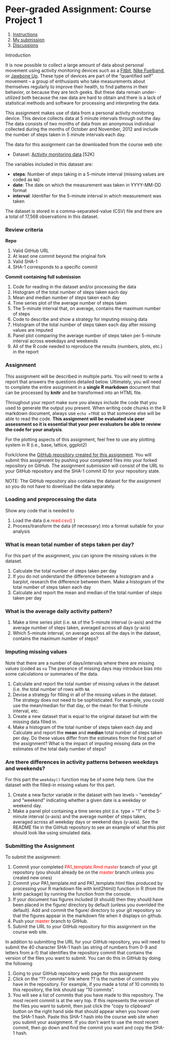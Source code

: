 # Peer-graded Assignment: Course Project 1

1.  [Instructions](/learn/reproducible-research/peer/gYyPt/course-project-1)
2.  [My submission](/learn/reproducible-research/peer/gYyPt/course-project-1/submit)
3.  [Discussions](/learn/reproducible-research/peer/gYyPt/course-project-1/discussions)

Introduction

It is now possible to collect a large amount of data about personal movement using activity monitoring devices such as a [Fitbit](http://www.fitbit.com/), [Nike Fuelband](http://www.nike.com/us/en_us/c/nikeplus-fuelband), or [Jawbone Up](https://jawbone.com/up). These type of devices are part of the “quantified self” movement – a group of enthusiasts who take measurements about themselves regularly to improve their health, to find patterns in their behavior, or because they are tech geeks. But these data remain under-utilized both because the raw data are hard to obtain and there is a lack of statistical methods and software for processing and interpreting the data.

This assignment makes use of data from a personal activity monitoring device. This device collects data at 5 minute intervals through out the day. The data consists of two months of data from an anonymous individual collected during the months of October and November, 2012 and include the number of steps taken in 5 minute intervals each day.

The data for this assignment can be downloaded from the course web site:

*   Dataset: [Activity monitoring data](https://d396qusza40orc.cloudfront.net/repdata%2Fdata%2Factivity.zip) [52K]

The variables included in this dataset are:

*   **steps**: Number of steps taking in a 5-minute interval (missing values are coded as `NA`)
*   **date**: The date on which the measurement was taken in YYYY-MM-DD format
*   **interval**: Identifier for the 5-minute interval in which measurement was taken

The dataset is stored in a comma-separated-value (CSV) file and there are a total of 17,568 observations in this dataset.

### Review criteria

**Repo**

1.  Valid GitHub URL
2.  At least one commit beyond the original fork
3.  Valid SHA-1
4.  SHA-1 corresponds to a specific commit

**Commit containing full submission**

1.  Code for reading in the dataset and/or processing the data
2.  Histogram of the total number of steps taken each day
3.  Mean and median number of steps taken each day
4.  Time series plot of the average number of steps taken
5.  The 5-minute interval that, on average, contains the maximum number of steps
6.  Code to describe and show a strategy for imputing missing data
7.  Histogram of the total number of steps taken each day after missing values are imputed
8.  Panel plot comparing the average number of steps taken per 5-minute interval across weekdays and weekends
9.  All of the R code needed to reproduce the results (numbers, plots, etc.) in the report

### Assignment

This assignment will be described in multiple parts. You will need to write a report that answers the questions detailed below. Ultimately, you will need to complete the entire assignment in a **single R markdown** document that can be processed by **knitr** and be transformed into an HTML file.

Throughout your report make sure you always include the code that you used to generate the output you present. When writing code chunks in the R markdown document, always use `echo =TRUE` so that someone else will be able to read the code. **This assignment will be evaluated via peer assessment so it is essential that your peer evaluators be able to review the code for your analysis**.

For the plotting aspects of this assignment, feel free to use any plotting system in R (i.e., base, lattice, ggplot2)

Fork/clone the [GitHub repository created for this assignment](http://github.com/rdpeng/RepData_PeerAssessment1). You will submit this assignment by pushing your completed files into your forked repository on GitHub. The assignment submission will consist of the URL to your GitHub repository and the SHA-1 commit ID for your repository state.

NOTE: The GitHub repository also contains the dataset for the assignment so you do not have to download the data separately.

### Loading and preprocessing the data

Show any code that is needed to

1.  Load the data (i.e.<span class="mord texttt" style="color:red;">read.csv()</span> )
2.  Process/transform the data (if necessary) into a format suitable for your analysis

### What is mean total number of steps taken per day?

For this part of the assignment, you can ignore the missing values in the dataset.

1.  Calculate the total number of steps taken per day
2.  If you do not understand the difference between a histogram and a barplot, research the difference between them. Make a histogram of the total number of steps taken each day
3.  Calculate and report the mean and median of the total number of steps taken per day

### What is the average daily activity pattern?

1.  Make a time series plot (i.e. `NA` of the 5-minute interval (x-axis) and the average number of steps taken, averaged across all days (y-axis)
2.  Which 5-minute interval, on average across all the days in the dataset, contains the maximum number of steps?

### Imputing missing values

Note that there are a number of days/intervals where there are missing values (coded as `na` The presence of missing days may introduce bias into some calculations or summaries of the data.

1.  Calculate and report the total number of missing values in the dataset (i.e. the total number of rows with `NA`
2.  Devise a strategy for filling in all of the missing values in the dataset. The strategy does not need to be sophisticated. For example, you could use the mean/median for that day, or the mean for that 5-minute interval, etc.
3.  Create a new dataset that is equal to the original dataset but with the missing data filled in.
4.  Make a histogram of the total number of steps taken each day and Calculate and report the **mean** and **median** total number of steps taken per day. Do these values differ from the estimates from the first part of the assignment? What is the impact of imputing missing data on the estimates of the total daily number of steps?

### Are there differences in activity patterns between weekdays and weekends?

For this part the `weekday()` function may be of some help here. Use the dataset with the filled-in missing values for this part.

1.  Create a new factor variable in the dataset with two levels – “weekday” and “weekend” indicating whether a given date is a weekday or weekend day.
2.  Make a panel plot containing a time series plot (i.e. type = "1" of the 5-minute interval (x-axis) and the average number of steps taken, averaged across all weekday days or weekend days (y-axis). See the README file in the GitHub repository to see an example of what this plot should look like using simulated data.

### Submitting the Assignment

To submit the assignment:

1.  Commit your completed <span class="mord texttt" style="color:red;">PA1_template.Rmd</span> <span class="mord texttt" style="color:red;">master</span></span></span></span></span></span></span> branch of your git repository (you should already be on the <span class="mord texttt" style="color:red;">master </span>branch unless you created new ones)
2.  Commit your PA1_template.md and PA1_template.html files produced by processing your R markdown file with knit2html() function in R (from the knitr package) by running the function from the console.
3.  If your document has figures included (it should) then they should have been placed in the figure/ directory by default (unless you overrided the default). Add and commit the figure/ directory to your git repository so that the figures appear in the markdown file when it displays on github.
4.  Push your <span class="mord texttt" style="color:red;">master</span> branch to GitHub.
5.  Submit the URL to your GitHub repository for this assignment on the course web site.

In addition to submitting the URL for your GitHub repository, you will need to submit the 40 character SHA-1 hash (as string of numbers from 0-9 and letters from a-f) that identifies the repository commit that contains the version of the files you want to submit. You can do this in GitHub by doing the following

1.  Going to your GitHub repository web page for this assignment
2.  Click on the “?? commits” link where ?? is the number of commits you have in the repository. For example, if you made a total of 10 commits to this repository, the link should say “10 commits”.
3.  You will see a list of commits that you have made to this repository. The most recent commit is at the very top. If this represents the version of the files you want to submit, then just click the “copy to clipboard” button on the right hand side that should appear when you hover over the SHA-1 hash. Paste this SHA-1 hash into the course web site when you submit your assignment. If you don't want to use the most recent commit, then go down and find the commit you want and copy the SHA-1 hash.
